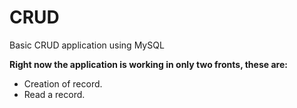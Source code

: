 # CRUD
Basic CRUD application using MySQL

**Right now the application is working in only two fronts, these are:**

- Creation of record.
- Read a record.
